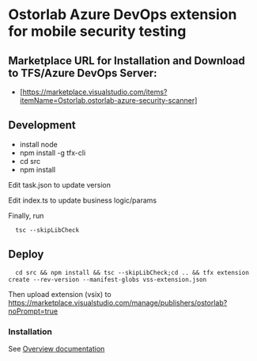# Ostorlab Azure DevOps extension for mobile security testing 

## Marketplace URL for Installation and Download to TFS/Azure DevOps Server:
- [https://marketplace.visualstudio.com/items?itemName=Ostorlab.ostorlab-azure-security-scanner]

## Development
- install node
- npm install -g tfx-cli
- cd src
- npm install

Edit task.json to update version

Edit index.ts to update business logic/params

Finally, run
```
  tsc --skipLibCheck
```


## Deploy
```
  cd src && npm install && tsc --skipLibCheck;cd .. && tfx extension create --rev-version --manifest-globs vss-extension.json
```

Then upload extension (vsix) to https://marketplace.visualstudio.com/manage/publishers/ostorlab?noPrompt=true

### Installation

See [Overview documentation](overview.md)
